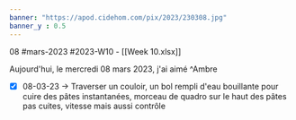 ```yaml
---
banner: "https://apod.cidehom.com/pix/2023/230308.jpg"
banner_y : 0.5
---
```

08 #mars-2023 #2023-W10 - [[Week 10.xlsx]]


Aujourd'hui, le mercredi 08 mars 2023, j'ai aimé  ^Ambre

- [x] 08-03-23 -> Traverser un couloir, un bol rempli d'eau bouillante pour cuire des pâtes instantanées, morceau de quadro sur le haut des pâtes pas cuites, vitesse mais aussi contrôle